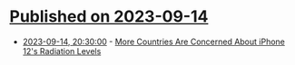 # [Published on 2023-09-14](index.md)

* [2023-09-14, 20:30:00](https://mobile.slashdot.org/story/23/09/14/2029233/more-countries-are-concerned-about-iphone-12s-radiation-levels?utm_source=rss1.0mainlinkanon&utm_medium=feed) - [More Countries Are Concerned About iPhone 12's Radiation Levels](https://mobile.slashdot.org/story/23/09/14/2029233/more-countries-are-concerned-about-iphone-12s-radiation-levels?utm_source=rss1.0mainlinkanon&utm_medium=feed)
